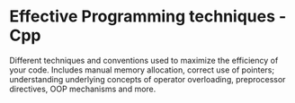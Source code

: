 # Effective Programming techniques - Cpp
Different techniques and conventions used to maximize the efficiency of your code. Includes manual memory allocation, correct use of pointers; understanding underlying concepts of operator overloading, preprocessor directives, OOP mechanisms and more.
